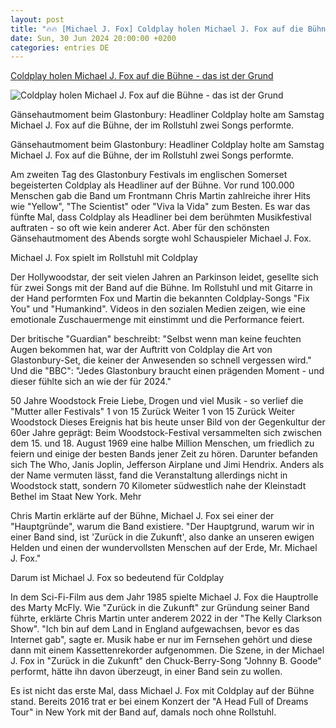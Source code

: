 ```yaml
---
layout: post
title: "🔥🔥 [Michael J. Fox] Coldplay holen Michael J. Fox auf die Bühne - das ist der Grund"
date: Sun, 30 Jun 2024 20:00:00 +0200
categories: entries DE
---
```

[Coldplay holen Michael J. Fox auf die Bühne - das ist der Grund](https://www.stern.de/kultur/coldplay-holen-michael-j--fox-auf-die-buehne----das-ist-der-grund-34841340.html)

![Coldplay holen Michael J. Fox auf die Bühne - das ist der Grund](https://image.stern.de/34841344/t/h3/v2/w1440/r1.7778/-/coldplay-holen-michael-j--fox-auf-die-buehne.jpg)

Gänsehautmoment beim Glastonbury: Headliner Coldplay holte am Samstag Michael J. Fox auf die Bühne, der im Rollstuhl zwei Songs performte.

Gänsehautmoment beim Glastonbury: Headliner Coldplay holte am Samstag Michael J. Fox auf die Bühne, der im Rollstuhl zwei Songs performte.

Am zweiten Tag des Glastonbury Festivals im englischen Somerset begeisterten Coldplay als Headliner auf der Bühne. Vor rund 100.000 Menschen gab die Band um Frontmann Chris Martin zahlreiche ihrer Hits wie "Yellow", "The Scientist" oder "Viva la Vida" zum Besten. Es war das fünfte Mal, dass Coldplay als Headliner bei dem berühmten Musikfestival auftraten - so oft wie kein anderer Act. Aber für den schönsten Gänsehautmoment des Abends sorgte wohl Schauspieler Michael J. Fox.

Michael J. Fox spielt im Rollstuhl mit Coldplay

Der Hollywoodstar, der seit vielen Jahren an Parkinson leidet, gesellte sich für zwei Songs mit der Band auf die Bühne. Im Rollstuhl und mit Gitarre in der Hand performten Fox und Martin die bekannten Coldplay-Songs "Fix You" und "Humankind". Videos in den sozialen Medien zeigen, wie eine emotionale Zuschauermenge mit einstimmt und die Performance feiert.

Der britische "Guardian" beschreibt: "Selbst wenn man keine feuchten Augen bekommen hat, war der Auftritt von Coldplay die Art von Glastonbury-Set, die keiner der Anwesenden so schnell vergessen wird." Und die "BBC": "Jedes Glastonbury braucht einen prägenden Moment - und dieser fühlte sich an wie der für 2024."

50 Jahre Woodstock Freie Liebe, Drogen und viel Musik - so verlief die "Mutter aller Festivals" 1 von 15 Zurück Weiter 1 von 15 Zurück Weiter Woodstock Dieses Ereignis hat bis heute unser Bild von der Gegenkultur der 60er Jahre geprägt: Beim Woodstock-Festival versammelten sich zwischen dem 15. und 18. August 1969 eine halbe Million Menschen, um friedlich zu feiern und einige der besten Bands jener Zeit zu hören. Darunter befanden sich The Who, Janis Joplin, Jefferson Airplane und Jimi Hendrix. Anders als der Name vermuten lässt, fand die Veranstaltung allerdings nicht in Woodstock statt, sondern 70 Kilometer südwestlich nahe der Kleinstadt Bethel im Staat New York. Mehr

Chris Martin erklärte auf der Bühne, Michael J. Fox sei einer der "Hauptgründe", warum die Band existiere. "Der Hauptgrund, warum wir in einer Band sind, ist 'Zurück in die Zukunft', also danke an unseren ewigen Helden und einen der wundervollsten Menschen auf der Erde, Mr. Michael J. Fox."

Darum ist Michael J. Fox so bedeutend für Coldplay

In dem Sci-Fi-Film aus dem Jahr 1985 spielte Michael J. Fox die Hauptrolle des Marty McFly. Wie "Zurück in die Zukunft" zur Gründung seiner Band führte, erklärte Chris Martin unter anderem 2022 in der "The Kelly Clarkson Show". "Ich bin auf dem Land in England aufgewachsen, bevor es das Internet gab", sagte er. Musik habe er nur im Fernsehen gehört und diese dann mit einem Kassettenrekorder aufgenommen. Die Szene, in der Michael J. Fox in "Zurück in die Zukunft" den Chuck-Berry-Song "Johnny B. Goode" performt, hätte ihn davon überzeugt, in einer Band sein zu wollen.

Es ist nicht das erste Mal, dass Michael J. Fox mit Coldplay auf der Bühne stand. Bereits 2016 trat er bei einem Konzert der "A Head Full of Dreams Tour" in New York mit der Band auf, damals noch ohne Rollstuhl.


